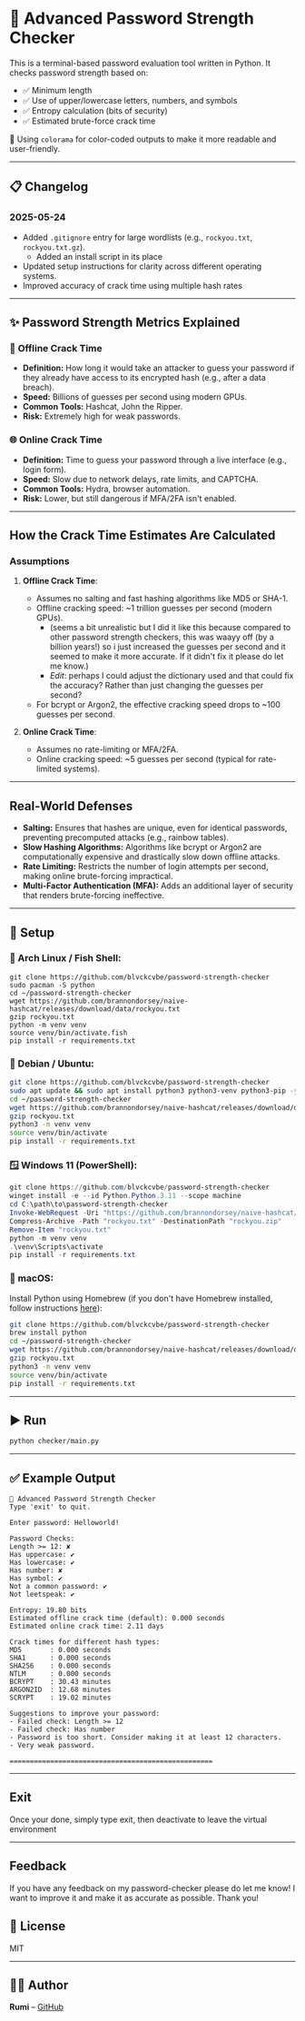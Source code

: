 # 🔐 Advanced Password Strength Checker

This is a terminal-based password evaluation tool written in Python. It checks password strength based on:

- ✅ Minimum length
- ✅ Use of upper/lowercase letters, numbers, and symbols
- ✅ Entropy calculation (bits of security)
- ✅ Estimated brute-force crack time
  
🎨 Using `colorama` for color-coded outputs to make it more readable and user-friendly.

---

## 📋 Changelog

### 2025-05-24
- Added `.gitignore` entry for large wordlists (e.g., `rockyou.txt`, `rockyou.txt.gz`).
  - Added an install script in its place
- Updated setup instructions for clarity across different operating systems.
- Improved accuracy of crack time using multiple hash rates
---

## ✨ Password Strength Metrics Explained

### 🔐 **Offline Crack Time**
- **Definition:** How long it would take an attacker to guess your password if they already have access to its encrypted hash (e.g., after a data breach).
- **Speed:** Billions of guesses per second using modern GPUs.
- **Common Tools:** Hashcat, John the Ripper.
- **Risk:** Extremely high for weak passwords.

### 🌐 **Online Crack Time**
- **Definition:** Time to guess your password through a live interface (e.g., login form).
- **Speed:** Slow due to network delays, rate limits, and CAPTCHA.
- **Common Tools:** Hydra, browser automation.
- **Risk:** Lower, but still dangerous if MFA/2FA isn't enabled.

---

## How the Crack Time Estimates Are Calculated

### Assumptions
1. **Offline Crack Time**:
   - Assumes no salting and fast hashing algorithms like MD5 or SHA-1.
   - Offline cracking speed: ~1 trillion guesses per second (modern GPUs).
       - (seems a bit unrealistic but I did it like this because compared to other password strength checkers, this was waayy off (by a billion years!)
        so i just increased the guesses per second and it seemed to make it more accurate. If it didn't fix it please do let me know.)
       - *Edit*: perhaps I could adjust the dictionary used and that could fix the accuracy? Rather than just changing the guesses per second? 
   - For bcrypt or Argon2, the effective cracking speed drops to ~100 guesses per second.

2. **Online Crack Time**:
   - Assumes no rate-limiting or MFA/2FA.
   - Online cracking speed: ~5 guesses per second (typical for rate-limited systems).

---

## Real-World Defenses
- **Salting:** Ensures that hashes are unique, even for identical passwords, preventing precomputed attacks (e.g., rainbow tables).
- **Slow Hashing Algorithms:** Algorithms like bcrypt or Argon2 are computationally expensive and drastically slow down offline attacks.
- **Rate Limiting:** Restricts the number of login attempts per second, making online brute-forcing impractical.
- **Multi-Factor Authentication (MFA):** Adds an additional layer of security that renders brute-forcing ineffective.

---

## 🚀 Setup

### 🐧 Arch Linux / Fish Shell:
```fish
git clone https://github.com/blvckcvbe/password-strength-checker
sudo pacman -S python
cd ~/password-strength-checker
wget https://github.com/brannondorsey/naive-hashcat/releases/download/data/rockyou.txt
gzip rockyou.txt
python -m venv venv
source venv/bin/activate.fish
pip install -r requirements.txt
```

### 🐧 Debian / Ubuntu:
```bash
git clone https://github.com/blvckcvbe/password-strength-checker
sudo apt update && sudo apt install python3 python3-venv python3-pip -y
cd ~/password-strength-checker
wget https://github.com/brannondorsey/naive-hashcat/releases/download/data/rockyou.txt
gzip rockyou.txt
python3 -m venv venv
source venv/bin/activate
pip install -r requirements.txt
```

### 🪟 Windows 11 (PowerShell):
```powershell
git clone https://github.com/blvckcvbe/password-strength-checker
winget install -e --id Python.Python.3.11 --scope machine
cd C:\path\to\password-strength-checker
Invoke-WebRequest -Uri "https://github.com/brannondorsey/naive-hashcat/releases/download/data/rockyou.txt" -OutFile "rockyou.txt"
Compress-Archive -Path "rockyou.txt" -DestinationPath "rockyou.zip"
Remove-Item "rockyou.txt"
python -m venv venv
.\venv\Scripts\activate
pip install -r requirements.txt
```

### 🍎 macOS:
Install Python using Homebrew (if you don't have Homebrew installed, follow instructions [here](https://brew.sh/)):
```bash
git clone https://github.com/blvckcvbe/password-strength-checker
brew install python
cd ~/password-strength-checker
wget https://github.com/brannondorsey/naive-hashcat/releases/download/data/rockyou.txt
gzip rockyou.txt
python3 -m venv venv
source venv/bin/activate
pip install -r requirements.txt
```

---

## ▶️ Run

```bash
python checker/main.py
```

---

## ✅ Example Output
```
🔐 Advanced Password Strength Checker
Type 'exit' to quit.

Enter password: Helloworld!

Password Checks:
Length >= 12: ✘
Has uppercase: ✔
Has lowercase: ✔
Has number: ✘
Has symbol: ✔
Not a common password: ✔
Not leetspeak: ✔

Entropy: 19.80 bits
Estimated offline crack time (default): 0.000 seconds
Estimated online crack time: 2.11 days

Crack times for different hash types:
MD5       : 0.000 seconds
SHA1      : 0.000 seconds
SHA256    : 0.000 seconds
NTLM      : 0.000 seconds
BCRYPT    : 30.43 minutes
ARGON2ID  : 12.68 minutes
SCRYPT    : 19.02 minutes

Suggestions to improve your password:
- Failed check: Length >= 12
- Failed check: Has number
- Password is too short. Consider making it at least 12 characters.
- Very weak password.

==================================================
```

---

## Exit
Once your done, simply type exit, then deactivate to leave the virtual environment

---

## Feedback
If you have any feedback on my password-checker please do let me know! I want to improve it and make it as accurate as possible. Thank you!

## 📂 License
MIT

---

## 🙋‍♂️ Author
**Rumi** – [GitHub](https://github.com/blvckcvbe)

